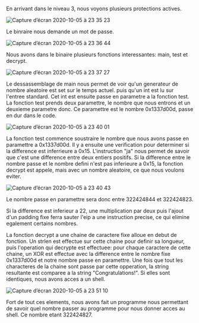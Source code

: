 En arrivant dans le niveau 3, nous voyons plusieurs protections actives.

![Capture d’écran 2020-10-05 à 23 35 23](https://user-images.githubusercontent.com/25014717/95136681-dcf47900-0766-11eb-85a9-e422567bfaed.png)

Le binraire nous demande un mot de passe.

![Capture d’écran 2020-10-05 à 23 36 44](https://user-images.githubusercontent.com/25014717/95136679-dc5be280-0766-11eb-9e93-f850b0d7efd5.png)

Nous avons dans le binaire plusieurs fonctions interessantes: main, test et decrypt.

![Capture d’écran 2020-10-05 à 23 37 27](https://user-images.githubusercontent.com/25014717/95136678-dc5be280-0766-11eb-8242-fa8f92b9c9f6.png)

Le dessassemblage de main nous permet de voir qu'un generateur de nombre aleatoire est set sur le temps actuel. puis qu'un int est lu sur l'entree standard. Cet int est ensuite passe en parametre a la fonction test. La fonction test prends deux paramettre, le nombre que nous entrons et un deuxieme parametre donc. Ce paramettre est le nombre 0x1337d00d, passe en dur dans le code.

![Capture d’écran 2020-10-05 à 23 40 01](https://user-images.githubusercontent.com/25014717/95136677-dbc34c00-0766-11eb-95cb-7b6d79b918fa.png)

La fonction test commence soustraire le nombre que nous avons passe en paramettre a 0x1337d00d. Il y a ensuite une verification pour determiner si la difference est inferrieure a 0x15. L'instruction "ja" nous permet de savoir que c'est une difference entre deux entiers positifs. Si la difference entre le nombre passe et le nombre defini n'est pas inferieure a 0x15, la fonction decrypt est appele, mais avec un nombre aleatoire, ce que nous voulons eviter.


![Capture d’écran 2020-10-05 à 23 40 43](https://user-images.githubusercontent.com/25014717/95136675-da921f00-0766-11eb-9525-ff6dd63b7e12.png)

Le nombre passe en paramettre sera donc entre 322424844 et 322424823.

Si la difference est inferieur a 22, une multiplication par deux puis l'ajout d'un padding fixe ferra sauter l'eip a une instruction precise, ce qui elimine egalement certains nombres.


La fonction decrypt a une chaine de caractere fixe alloue en debut de fonction. Un strlen est effectue sur cette chaine pour definir sa longueur, puis l'operation qui decrypte est effectuee: pour chaque caractere de cette chaine, un XOR est effectue avec la difference entre le nombre fixe 0x1337d00d et notre nombre passe en paramettre. Une fois que tout les characteres de la chaine sont passe par cette opperation, la string resultante est comparee a la string "Congratulations!". Si elles sont identiques, nous avons acces a un shell.

![Capture d’écran 2020-10-05 à 23 51 10](https://user-images.githubusercontent.com/25014717/95136671-d8c85b80-0766-11eb-9cf9-e3f1c887e391.png)

Fort de tout ces elements, nous avons fait un programme nous permettant de savoir quel nombre passer au programme pour nous donner acces au shell. Ce nombre etant 322424827.
